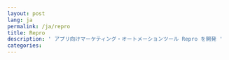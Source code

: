 ```yaml
---
layout: post
lang: ja
permalink: /ja/repro
title: Repro
description: ' アプリ向けマーケティング・オートメーションツール Repro を開発 '
categories: 
---
```

